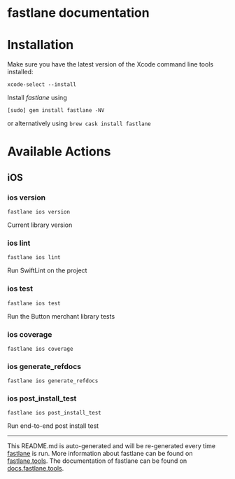 fastlane documentation
================
# Installation

Make sure you have the latest version of the Xcode command line tools installed:

```
xcode-select --install
```

Install _fastlane_ using
```
[sudo] gem install fastlane -NV
```
or alternatively using `brew cask install fastlane`

# Available Actions
## iOS
### ios version
```
fastlane ios version
```
Current library version
### ios lint
```
fastlane ios lint
```
Run SwiftLint on the project
### ios test
```
fastlane ios test
```
Run the Button merchant library tests
### ios coverage
```
fastlane ios coverage
```

### ios generate_refdocs
```
fastlane ios generate_refdocs
```

### ios post_install_test
```
fastlane ios post_install_test
```
Run end-to-end post install test

----

This README.md is auto-generated and will be re-generated every time [fastlane](https://fastlane.tools) is run.
More information about fastlane can be found on [fastlane.tools](https://fastlane.tools).
The documentation of fastlane can be found on [docs.fastlane.tools](https://docs.fastlane.tools).
